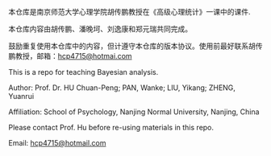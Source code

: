 本仓库是南京师范大学心理学院胡传鹏教授在《高级心理统计》一课中的课件.

本仓库内容由胡传鹏、潘晚坷、刘逸康和郑元瑞共同完成。

鼓励重复使用本仓库中的内容，但计遵守本仓库的版本协议。使用前最好联系胡传鹏教授，邮箱：hcp4715@hotmai.com

This is a repo for teaching Bayesian analysis.

Author: Prof. Dr. HU Chuan-Peng; PAN, Wanke; LIU, Yikang; ZHENG, Yuanrui

Affiliation: School of Psychology, Nanjing Normal University, Nanjing, China

Please contact Prof. Hu before re-using materials in this repo.

Email: hcp4715@hotmail.com